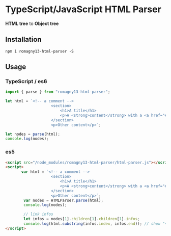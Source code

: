 # TypeScript/JavaScript HTML Parser

<strong>HTML tree</strong> to  <strong>Object tree</strong>

## Installation

```
npm i romagny13-html-parser -S
```

## Usage

### TypeScript / es6

```js
import { parse } from "romagny13-html-parser";

let html = `<!-- a comment -->
                    <section>
                        <h1>A title</h1>
                        <p>A <strong>content</strong> with a <a href="#">Link</a></p>
                    </section>
                    <p>Other content</p>`;

let nodes = parse(html);
console.log(nodes);
```

### es5

```html
<script src="/node_modules/romagny13-html-parser/html-parser.js"></script>
<script>
       var html = `<!-- a comment -->
                    <section>
                        <h1>A title</h1>
                        <p>A <strong>content</strong> with a <a href="#">Link</a></p>
                    </section>
                    <p>Other content</p>`;
        var nodes = HTMLParser.parse(html);
        console.log(nodes);

        // link infos
        let infos = nodes[1].children[1].children[1].infos;
        console.log(html.substring(infos.index, infos.end)); // show "<a href="#">Link</a>"
</script>
```
